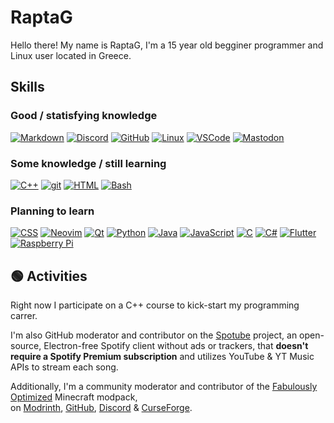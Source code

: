 # RaptaG

Hello there! My name is RaptaG, I'm a 15 year old begginer programmer and Linux user located in Greece.<br />

## Skills

### Good / statisfying knowledge

[![Markdown](https://skillicons.dev/icons?i=md)](https://daringfireball.net/projects/markdown) [![Discord](https://skillicons.dev/icons?i=discord)](https://discord.com) [![GitHub](https://skillicons.dev/icons?i=github)](https://github.com) [![Linux](https://skillicons.dev/icons?i=linux)](https://linux.org) [![VSCode](https://skillicons.dev/icons?i=vscode)](https://code.visualstudio.com) [![Mastodon](https://skillicons.dev/icons?i=mastodon)](https://joinmastodon.org)

### Some knowledge / still learning

[![C++](https://skillicons.dev/icons?i=cpp)](https://isocpp.org) [![git](https://skillicons.dev/icons?i=git)](https://git-scm.com) [![HTML](https://skillicons.dev/icons?i=html)](https://html.spec.whatwg.org/multipage) [![Bash](https://skillicons.dev/icons?i=bash)](https://www.gnu.org/software/bash)

### Planning to learn

[![CSS](https://skillicons.dev/icons?i=css)](https://www.w3.org/Style/CSS) [![Neovim](https://skillicons.dev/icons?i=neovim)](https://neovim.io) [![Qt](https://skillicons.dev/icons?i=qt)](https://www.qt.io) [![Python](https://skillicons.dev/icons?i=py)](https://www.python.org) [![Java](https://skillicons.dev/icons?i=java)](https://www.oracle.com/java) [![JavaScript](https://skillicons.dev/icons?i=js)](https://www.ecma-international.org/publications-and-standards/standards/ecma-262) [![C](https://skillicons.dev/icons?i=c)](https://en.wikipedia.org/wiki/C_(programming_language)) [![C#](https://skillicons.dev/icons?i=cs)](https://en.wikipedia.org/wiki/C_Sharp_(programming_language)) [![Flutter](https://skillicons.dev/icons?i=flutter)](https://flutter.dev) [![Raspberry Pi](https://skillicons.dev/icons?i=raspberrypi)](https://www.raspberrypi.org)

## 🟢 Activities

Right now I participate on a C++ course to kick-start my programming carrer.

I'm also GitHub moderator and contributor on the [Spotube](https://spotube.netlify.app) project, an open-source, Electron-free Spotify client without ads or trackers, that **doesn't require a Spotify Premium subscription** and utilizes YouTube & YT Music APIs to stream each song.

Additionally, I'm a community moderator and contributor of the [Fabulously Optimized](https://modrinth.com/modpack/fabulously-optimized) Minecraft modpack,<br />
on [Modrinth](https://modrinth.com/modpack/fabulously-optimized), [GitHub](https://github.com/Fabulously-Optimized/fabulously-optimized), [Discord](https://fabulously-optimized.github.io/discord) & [CurseForge](https://www.curseforge.com/minecraft/modpacks/fabulously-optimized).

<!--

## <a href="https://codeberg.org"><img width="25" src="https://codeberg.org/Codeberg/Design/raw/branch/main/logo/icon/png/codeberg-logo_icon_blue-64x64.png"></a> Codeberg

A part of my move away from centralized propritery companies to open source and decentralized networks, I now use [Codeberg](https://codeberg.org) as my git service. Unlike GitHub, it's completely open source and values open source projects. In fact, only open source projects are allowed there. I suggest you read this article: https://giveupgithub.org

-->
